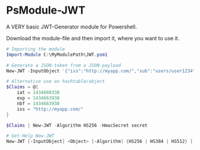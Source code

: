 # PsModule-JWT
A VERY basic JWT-Generator module for Powershell.

Download the module-file and then import it, where you want to use it.

```powershell
# Importing the module
Import-Module C:\MyModulePath\JWT.psm1

# Generate a JSON-token from a JSON-payload
New-JWT -InputObject '{"iss":"http://myapp.com/","sub":"users/user1234","scope":"self, admins"}' -Algorithm HS256 -HmacSecret secret

# Alternative use an hashtable/object
$Claims = @{
    iat = 1434660338
    exp = 1434663938
    nbf = 1434663938
    iss = "http://myapp.com/"
}

$Claims | New-JWT -Algorithm HS256 -HmacSecret secret

# Get-Help New-JWT
New-JWT [-InputObject] <Object> [-Algorithm] {HS256 | HS384 | HS512} [-HmacSecret] <string> [-OutObject] [<CommonParameters>]
```
